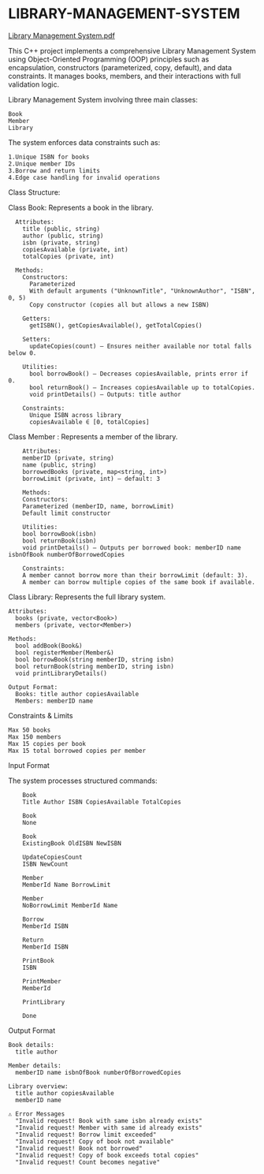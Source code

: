 # LIBRARY-MANAGEMENT-SYSTEM

[Library Management System.pdf](https://github.com/user-attachments/files/20344297/Library.Management.System.pdf)


This C++ project implements a comprehensive Library Management System using Object-Oriented Programming (OOP) principles such as encapsulation, constructors (parameterized, copy, default), and data constraints. It manages books, members, and their interactions with full validation logic.

Library Management System involving three main classes:
  
    Book
    Member
    Library

The system enforces data constraints such as:
  
    1.Unique ISBN for books
    2.Unique member IDs
    3.Borrow and return limits
    4.Edge case handling for invalid operations

Class Structure:

  Class Book: Represents a book in the library.
      
      Attributes:
        title (public, string)
        author (public, string)
        isbn (private, string)
        copiesAvailable (private, int)
        totalCopies (private, int)
      
      Methods:
        Constructors:
          Parameterized
          With default arguments ("UnknownTitle", "UnknownAuthor", "ISBN", 0, 5)
          Copy constructor (copies all but allows a new ISBN)
        
        Getters:
          getISBN(), getCopiesAvailable(), getTotalCopies()
        
        Setters:
          updateCopies(count) – Ensures neither available nor total falls below 0.
        
        Utilities:
          bool borrowBook() – Decreases copiesAvailable, prints error if 0.
          bool returnBook() – Increases copiesAvailable up to totalCopies.
          void printDetails() – Outputs: title author
        
        Constraints:
          Unique ISBN across library
          copiesAvailable ∈ [0, totalCopies]

  Class Member : Represents a member of the library.
        
        Attributes:
        memberID (private, string)
        name (public, string)
        borrowedBooks (private, map<string, int>)
        borrowLimit (private, int) – default: 3
        
        Methods:
        Constructors:
        Parameterized (memberID, name, borrowLimit)
        Default limit constructor
        
        Utilities:
        bool borrowBook(isbn)
        bool returnBook(isbn)
        void printDetails() – Outputs per borrowed book: memberID name isbnOfBook numberOfBorrowedCopies
        
        Constraints:
        A member cannot borrow more than their borrowLimit (default: 3).
        A member can borrow multiple copies of the same book if available.

Class Library: Represents the full library system.
    
    Attributes:
      books (private, vector<Book>)
      members (private, vector<Member>)
    
    Methods:
      bool addBook(Book&)
      bool registerMember(Member&)
      bool borrowBook(string memberID, string isbn)
      bool returnBook(string memberID, string isbn)
      void printLibraryDetails()
    
    Output Format:
      Books: title author copiesAvailable
      Members: memberID name

Constraints & Limits
   
    Max 50 books
    Max 150 members
    Max 15 copies per book
    Max 15 total borrowed copies per member



Input Format
  
  The system processes structured commands:

        Book
        Title Author ISBN CopiesAvailable TotalCopies

        Book
        None
        
        Book
        ExistingBook OldISBN NewISBN
        
        UpdateCopiesCount
        ISBN NewCount
        
        Member
        MemberId Name BorrowLimit
        
        Member
        NoBorrowLimit MemberId Name
        
        Borrow
        MemberId ISBN
        
        Return
        MemberId ISBN
        
        PrintBook
        ISBN
        
        PrintMember
        MemberId
        
        PrintLibrary
        
        Done
        
 Output Format

    Book details:
      title author
    
    Member details:
      memberID name isbnOfBook numberOfBorrowedCopies
    
    Library overview:
      title author copiesAvailable
      memberID name
      
    ⚠️ Error Messages
      "Invalid request! Book with same isbn already exists"
      "Invalid request! Member with same id already exists"
      "Invalid request! Borrow limit exceeded"
      "Invalid request! Copy of book not available"
      "Invalid request! Book not borrowed"
      "Invalid request! Copy of book exceeds total copies"
      "Invalid request! Count becomes negative"       
    

